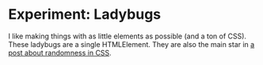<!--
  date: 2024-03-22
  modified: 2024-03-22
  slug: experiment-ladybugs
  type: post
  categories: code, JavaScript
  tags: cool shit
  thumbnail: experiments/Screenshot_20240524-072454.png-edit-20240524072543.jpg
  description: Single element ladybugs
  related: random-in-css, experiment-*
-->

# Experiment: Ladybugs

I like making things with as little elements as possible (and a ton of CSS). These ladybugs are a single HTMLElement. They are also the main star in [a post about randomness in CSS](/random-in-css).
